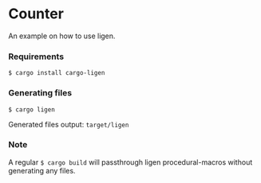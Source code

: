 # Counter

An example on how to use ligen.

### Requirements
`$ cargo install cargo-ligen`

### Generating files
`$ cargo ligen`

Generated files output: `target/ligen`

### Note

A regular `$ cargo build` will passthrough ligen procedural-macros without generating any files.

